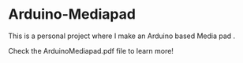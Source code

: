 # Arduino-Mediapad

This is a personal project where I make an Arduino based Media pad .

Check the ArduinoMediapad.pdf file to learn more!

